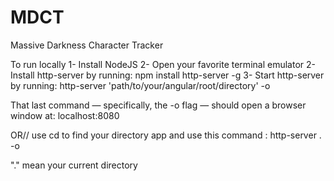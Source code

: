 # MDCT
Massive Darkness Character Tracker

To run locally
1- Install NodeJS
2- Open your favorite terminal emulator
2- Install http-server by running: npm install http-server -g
3- Start http-server by running: http-server 'path/to/your/angular/root/directory' -o

That last command — specifically, the -o flag — should open a browser window at: localhost:8080

OR// use cd to find your directory app
and use this command : http-server . -o

"." mean your current directory